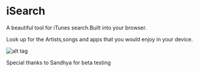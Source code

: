 # iSearch
A beautiful tool for iTunes search.Built into your browser.

Look up for the Artists,songs and apps that you would enjoy in your device.

![alt tag](https://s22.postimg.org/q4mrw8ntt/isearch_home.jpg)

Special thanks to  Sandhya  for beta testing 
